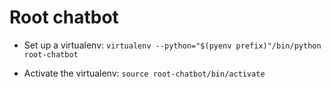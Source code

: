 # Root chatbot

- Set up a virtualenv:
`virtualenv --python="$(pyenv prefix)"/bin/python root-chatbot`

- Activate the virtualenv:
`source root-chatbot/bin/activate`

